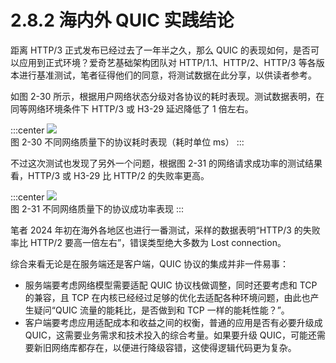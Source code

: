 # 2.8.2 海内外 QUIC 实践结论

距离 HTTP/3 正式发布已经过去了一年半之久，那么 QUIC 的表现如何，是否可以应用到正式环境？爱奇艺基础架构团队对 HTTP/1.1、HTTP/2、HTTP/3 等各版本进行基准测试，笔者征得他们的同意，将测试数据在此分享，以供读者参考。

如图 2-30 所示，根据用户网络状态分级对各协议的耗时表现。测试数据表明，在同等网络环境条件下 HTTP/3 或 H3-29 延迟降低了 1 倍左右。

:::center
  ![](../assets/quic-1.png)<br/>
 图 2-30 不同网络质量下的协议耗时表现（耗时单位 ms）
:::

不过这次测试也发现了另外一个问题，根据图 2-31 的网络请求成功率的测试结果看，HTTP/3 或 H3-29 比 HTTP/2 的失败率更高。


:::center
  ![](../assets/quic-3.png)<br/>
 图 2-31 不同网络质量下的协议成功率表现
:::

笔者 2024 年初在海外各地区也进行一番测试，采样的数据表明“HTTP/3 的失败率比 HTTP/2 要高一倍左右”，错误类型绝大多数为 Lost connection。

综合来看无论是在服务端还是客户端，QUIC 协议的集成并非一件易事：

- 服务端要考虑网络模型需要适配 QUIC 协议栈做调整，同时还要考虑和 TCP 的兼容，且 TCP 在内核已经经过足够的优化去适配各种环境问题，由此也产生疑问“QUIC 流量的能耗比，是否做到和 TCP 一样的能耗性能？”。
- 客户端要考虑应用适配成本和收益之间的权衡，普通的应用是否有必要升级成 QUIC，这需要业务需求和技术投入的综合考量。如果要升级 QUIC，可能还需要新旧网络库都存在，以便进行降级容错，这使得逻辑代码更为复杂。